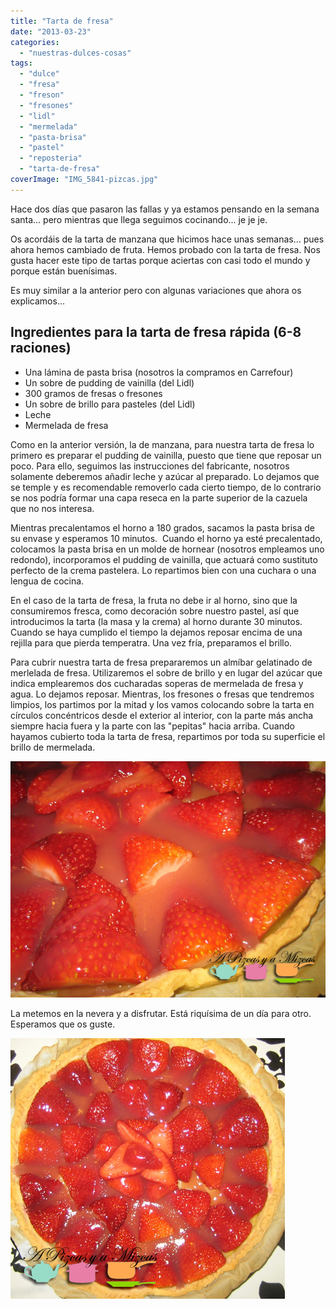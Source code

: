```yaml
---
title: "Tarta de fresa"
date: "2013-03-23"
categories:
  - "nuestras-dulces-cosas"
tags:
  - "dulce"
  - "fresa"
  - "freson"
  - "fresones"
  - "lidl"
  - "mermelada"
  - "pasta-brisa"
  - "pastel"
  - "reposteria"
  - "tarta-de-fresa"
coverImage: "IMG_5841-pizcas.jpg"
---
```


Hace dos días que pasaron las fallas y ya estamos pensando en la semana santa... pero mientras que llega seguimos cocinando... je je je.

Os acordáis de la tarta de manzana que hicimos hace unas semanas... pues ahora hemos cambiado de fruta. Hemos probado con la tarta de fresa. Nos gusta hacer este tipo de tartas porque aciertas con casi todo el mundo y porque están buenísimas.

Es muy similar a la anterior pero con algunas variaciones que ahora os explicamos...

## Ingredientes para la tarta de fresa rápida (6-8 raciones)

- Una lámina de pasta brisa (nosotros la compramos en Carrefour)
- Un sobre de pudding de vainilla (del Lidl)
- 300 gramos de fresas o fresones
- Un sobre de brillo para pasteles (del Lidl)
- Leche
- Mermelada de fresa

Como en la anterior versión, la de manzana, para nuestra tarta de fresa lo primero es preparar el pudding de vainilla, puesto que tiene que reposar un poco. Para ello, seguimos las instrucciones del fabricante, nosotros solamente deberemos añadir leche y azúcar al preparado. Lo dejamos que se temple y es recomendable removerlo cada cierto tiempo, de lo contrario se nos podría formar una capa reseca en la parte superior de la cazuela que no nos interesa.

Mientras precalentamos el horno a 180 grados, sacamos la pasta brisa de su envase y esperamos 10 minutos.  Cuando el horno ya esté precalentado, colocamos la pasta brisa en un molde de hornear (nosotros empleamos uno redondo), incorporamos el pudding de vainilla, que actuará como sustituto perfecto de la crema pastelera. Lo repartimos bien con una cuchara o una lengua de cocina.

En el caso de la tarta de fresa, la fruta no debe ir al horno, sino que la consumiremos fresca, como decoración sobre nuestro pastel, así que introducimos la tarta (la masa y la crema) al horno durante 30 minutos. Cuando se haya cumplido el tiempo la dejamos reposar encima de una rejilla para que pierda temperatra. Una vez fría, preparamos el brillo.

Para cubrir nuestra tarta de fresa prepararemos un almíbar gelatinado de merlelada de fresa. Utilizaremos el sobre de brillo y en lugar del azúcar que indica emplearemos dos cucharadas soperas de mermelada de fresa y agua. Lo dejamos reposar. Mientras, los fresones o fresas que tendremos limpios, los partimos por la mitad y los vamos colocando sobre la tarta en círculos concéntricos desde el exterior al interior, con la parte más ancha siempre hacia fuera y la parte con las "pepitas" hacia arriba. Cuando hayamos cubierto toda la tarta de fresa, repartimos por toda su superficie el brillo de mermelada.

![tarta de fresa](images/IMG_5845-pizcas.jpg "tarta de fresa (pizcas)")

La metemos en la nevera y a disfrutar. Está riquísima de un día para otro. Esperamos que os guste.

![tarta de fresa](images/IMG_5841-pizcas.jpg "tarta de fresa(pizcas)")
